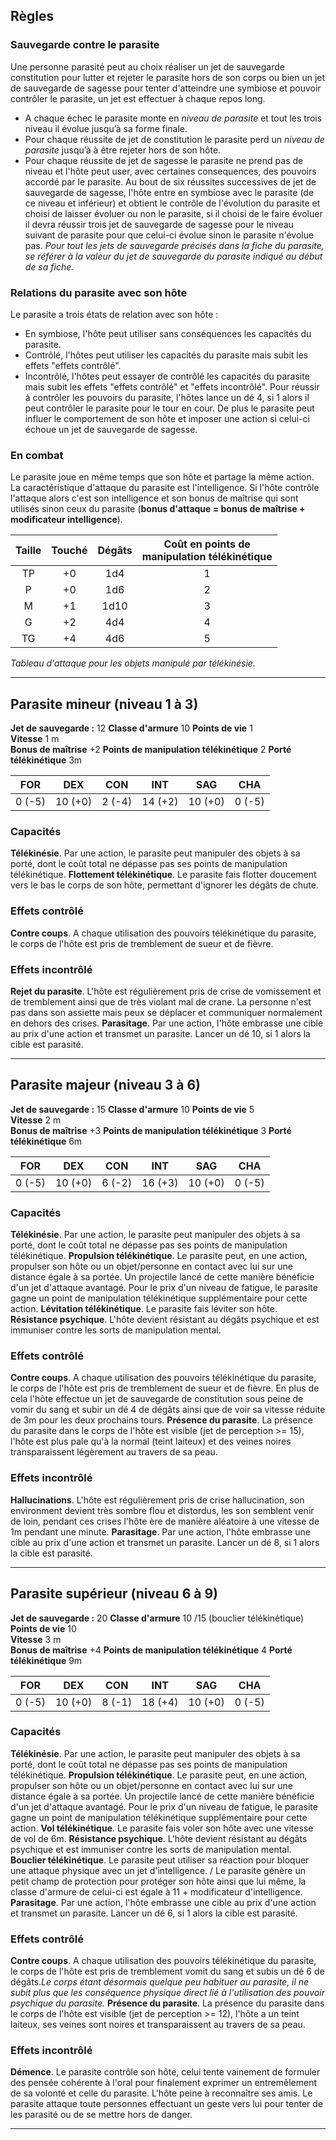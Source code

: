 ## Règles
### Sauvegarde contre le parasite
Une personne parasité peut au choix réaliser un jet de sauvegarde constitution pour lutter et rejeter le parasite hors de son corps ou bien un jet de sauvegarde de sagesse pour tenter d'atteindre une symbiose et pouvoir contrôler le parasite, un jet est effectuer à chaque repos long.
- A chaque échec le parasite monte en *niveau de parasite* et tout les trois niveau il évolue jusqu’à sa forme finale. 
- Pour chaque réussite de jet de constitution le parasite perd un *niveau de parasite* jusqu’à à être rejeter hors de son hôte. 
- Pour chaque réussite de jet de sagesse le parasite ne prend pas de niveau et l'hôte peut user, avec certaines consequences, des pouvoirs accordé par le parasite. 
  Au bout de six réussites successives de jet de sauvegarde de sagesse, l'hôte entre en symbiose avec le parasite (de ce niveau et inférieur) et obtient le contrôle de l'évolution du parasite et choisi de laisser évoluer ou non le parasite, si il choisi de le faire évoluer il devra réussir trois jet de sauvegarde de sagesse pour le niveau suivant de parasite pour que celui-ci évolue sinon le parasite n'évolue pas.
*Pour tout les jets de sauvegarde précisés dans la fiche du parasite, se référer à la valeur du jet de sauvegarde du parasite indiqué au début de sa fiche.*
### Relations du parasite avec son hôte
Le parasite a trois états de relation avec son hôte :
- En symbiose, l'hôte peut utiliser sans conséquences les capacités du parasite.
- Contrôlé, l'hôtes peut utiliser les capacités du parasite mais subit les effets "effets contrôlé".
- Incontrôlé, l'hôtes peut essayer de contrôlé les capacités du parasite mais subit les effets "effets contrôlé" et "effets incontrôlé". Pour réussir à contrôler les pouvoirs du parasite, l'hôtes lance un dé 4, si 1 alors il peut contrôler le parasite pour le tour en cour. De plus le parasite peut influer le comportement de son hôte et imposer une action si celui-ci échoue un jet de sauvegarde de sagesse.
### En combat
Le parasite joue en même temps que son hôte et partage la même action. La caractéristique d'attaque du parasite est l'intelligence. Si l'hôte contrôle l'attaque alors c'est son intelligence et son bonus de maîtrise qui sont utilisés sinon ceux du parasite (**bonus d'attaque = bonus de maîtrise + modificateur intelligence**).

| Taille | Touché | Dégâts | Coût en points de <br>manipulation télékinétique |
| :----: | :----: | :----: | :----------------------------------------------: |
|   TP   |   +0   |  1d4   |                        1                         |
|   P    |   +0   |  1d6   |                        2                         |
|   M    |   +1   |  1d10  |                        3                         |
|   G    |   +2   |  4d4   |                        4                         |
|   TG   |   +4   |  4d6   |                        5                         |
*Tableau d'attaque pour les objets manipulé par télékinésie.*

___
## Parasite mineur (niveau 1 à 3)
**Jet de sauvegarde :** 12
**Classe d'armure** 10 
**Points de vie** 1   
**Vitesse** 1 m  
**Bonus de maîtrise** +2
**Points de manipulation télékinétique** 2
**Porté télékinétique** 3m

| FOR    | DEX     | CON    | INT     | SAG     | CHA    |
| ------ | ------- | ------ | ------- | ------- | ------ |
| 0 (-5) | 10 (+0) | 2 (-4) | 14 (+2) | 10 (+0) | 0 (-5) |
### Capacités
**Télékinésie**. Par une action, le parasite peut manipuler des objets à sa porté, dont le coût total ne dépasse pas ses points de manipulation télékinétique.
**Flottement télékinétique**. Le parasite fais flotter doucement vers le bas le corps de son hôte, permettant d'ignorer les dégâts de chute.
### Effets contrôlé
**Contre coups**. A chaque utilisation des pouvoirs télékinétique du parasite, le corps de l'hôte est pris de tremblement de sueur et de fièvre.
### Effets incontrôlé
**Rejet du parasite**. L'hôte est régulièrement pris de crise de vomissement et de tremblement ainsi que de très violant mal de crane. La personne n'est pas dans son assiette mais peux se déplacer et communiquer normalement en dehors des crises.
**Parasitage**. Par une action, l'hôte embrasse une cible au prix d'une action et transmet un parasite. Lancer un dé 10, si 1 alors la cible est parasité.
___
## Parasite majeur (niveau 3 à 6)
**Jet de sauvegarde :** 15
**Classe d'armure** 10 
**Points de vie** 5   
**Vitesse** 2 m  
**Bonus de maîtrise** +3
**Points de manipulation télékinétique** 3
**Porté télékinétique** 6m

| FOR    | DEX     | CON    | INT     | SAG     | CHA    |
| ------ | ------- | ------ | ------- | ------- | ------ |
| 0 (-5) | 10 (+0) | 6 (-2) | 16 (+3) | 10 (+0) | 0 (-5) |
### Capacités
**Télékinésie**. Par une action, le parasite peut manipuler des objets à sa porté, dont le coût total ne dépasse pas ses points de manipulation télékinétique.
**Propulsion télékinétique**. Le parasite peut, en une action, propulser son hôte ou un objet/personne en contact avec lui sur une distance égale à sa portée. Un projectile lancé de cette manière bénéficie d'un jet d'attaque avantagé. Pour le prix d'un niveau de fatigue, le parasite gagne un point de manipulation télékinétique supplémentaire pour cette action.
**Lévitation télékinétique**. Le parasite fais léviter son hôte.
**Résistance psychique**. L'hôte devient résistant au dégâts psychique et est immuniser contre les sorts de manipulation mental.
### Effets contrôlé
**Contre coups**. A chaque utilisation des pouvoirs télékinétique du parasite, le corps de l'hôte est pris de tremblement de sueur et de fièvre. En plus de cela l'hôte effectue un jet de sauvegarde de constitution sous peine de vomir du sang et subir un dé 4 de dégâts ainsi que de voir sa vitesse réduite de 3m pour les deux prochains tours.
**Présence du parasite**. La présence du parasite dans le corps de l'hôte est visible (jet de perception >= 15), l'hôte est plus pale qu'à la normal (teint laiteux) et des veines noires transparaissent légèrement au travers de sa peau.
### Effets incontrôlé
**Hallucinations**. L'hôte est régulièrement pris de crise hallucination, son environment devient très sombre flou et distordus, les son semblent venir de loin, pendant ces crises l'hôte ère de manière aléatoire à une vitesse de 1m pendant une minute.
**Parasitage**. Par une action, l'hôte embrasse une cible au prix d'une action et transmet un parasite. Lancer un dé 8, si 1 alors la cible est parasité.

___
## Parasite supérieur (niveau 6 à 9)
**Jet de sauvegarde :** 20
**Classe d'armure** 10 /15 (bouclier télékinétique) 
**Points de vie** 10   
**Vitesse** 3 m  
**Bonus de maîtrise** +4
**Points de manipulation télékinétique** 4
**Porté télékinétique** 9m

| FOR    | DEX     | CON    | INT     | SAG     | CHA    |
| ------ | ------- | ------ | ------- | ------- | ------ |
| 0 (-5) | 10 (+0) | 8 (-1) | 18 (+4) | 10 (+0) | 0 (-5) |
### Capacités
**Télékinésie**. Par une action, le parasite peut manipuler des objets à sa porté, dont le coût total ne dépasse pas ses points de manipulation télékinétique.
**Propulsion télékinétique**. Le parasite peut, en une action, propulser son hôte ou un objet/personne en contact avec lui sur une distance égale à sa portée. Un projectile lancé de cette manière bénéficie d'un jet d'attaque avantagé. Pour le prix d'un niveau de fatigue, le parasite gagne un point de manipulation télékinétique supplémentaire pour cette action.
**Vol télékinétique**. Le parasite fais voler son hôte avec une vitesse de vol de 6m.
**Résistance psychique**. L'hôte devient résistant au dégâts psychique et est immuniser contre les sorts de manipulation mental.
**Bouclier télékinétique**. Le parasite peut utiliser sa réaction pour bloquer une attaque physique avec un jet d'intelligence. / Le parasite génère un petit champ de protection pour protéger son hôte ainsi que lui même, la classe d'armure de celui-ci est égale à 11 + modificateur d'intelligence.
**Parasitage**. Par une action, l'hôte embrasse une cible au prix d'une action et transmet un parasite. Lancer un dé 6, si 1 alors la cible est parasité.
### Effets contrôlé
**Contre coups**. A chaque utilisation des pouvoirs télékinétique du parasite, le corps de l'hôte est pris de tremblement vomit du sang et subis un dé 6 de dégâts.*Le corps étant désormais quelque peu habituer au parasite, il ne subit plus que les conséquence physique direct lié à l'utilisation des pouvoir psychique du parasite.*
**Présence du parasite**. La présence du parasite dans le corps de l'hôte est visible (jet de perception >= 12), l'hôte a un teint laiteux, ses veines sont noires et transparaissent au travers de sa peau.
### Effets incontrôlé
**Démence**. Le parasite contrôle son hôte, celui tente vainement de formuler des pensée cohérente à l'oral pour finalement exprimer un entremêlement de sa volonté et celle du parasite. L'hôte peine à reconnaître ses amis. Le parasite attaque toute personnes effectuant un geste vers lui pour tenter de les parasité ou de se mettre hors de danger.

___

